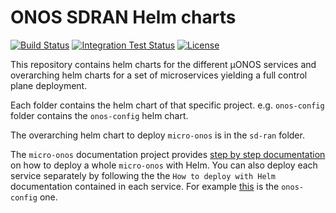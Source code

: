 <!--
SPDX-FileCopyrightText: 2019-present Open Networking Foundation <info@opennetworking.org>

SPDX-License-Identifier: Apache-2.0
-->

# ONOS SDRAN Helm charts
[![Build Status](https://travis-ci.com/onosproject/sdran-helm-charts.svg?token=GojsizpApAX76HQhL5pw&branch=master)](https://travis-ci.com/onosproject/sdran-helm-charts)
[![Integration Test Status](https://img.shields.io/travis/onosproject/onos-test?label=integration-tests&logo=integration-tests)](https://travis-ci.com/onosproject/onos-test)
[![License](https://img.shields.io/badge/License-Apache%202.0-blue.svg)](https://github.com/gojp/goreportcard/blob/master/LICENSE)

This repository contains helm charts for the different µONOS services and
overarching helm charts for a set of microservices yielding a full control
plane deployment.

Each folder contains the helm chart of that specific project.
e.g. `onos-config` folder contains the `onos-config` helm chart.

The overarching helm chart to deploy `micro-onos` is in the `sd-ran` folder.

The `micro-onos` documentation project provides [step by step documentation](https://docs.onosproject.org/developers/deploy_with_helm/)
on how to deploy a whole `micro-onos` with Helm. You can also deploy each
service separately by following the the `How to deploy with Helm` documentation
contained in each service.
For example [this](https://docs.onosproject.org/onos-config/docs/deployment/) is the `onos-config` one.
